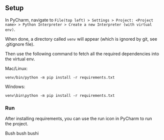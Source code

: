 ## Setup ##
In PyCharm, navigate to `File(top left) > Settings > Project: <Project name> > Python Interpreter > Create a new Interpreter (with virtual env)`.

When done, a directory called `venv` will appear (which is ignored by git, see .gitignore file). 

Then use the following command to fetch all the required dependencies into the virtual env.

Mac/Linux:
```shell
venv/bin/python -m pip install -r requirements.txt
```
Windows:
```shell
venv\bin\python -m pip install -r requirements.txt
```

### Run ###
After installing requirements, you can use the run icon in PyCharm to run the project.

Bush bush bushi
